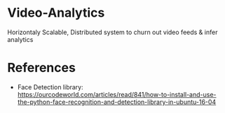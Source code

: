 # Video-Analytics
Horizontaly Scalable, Distributed system to churn out video feeds &amp; infer analytics

# References
- Face Detection library: https://ourcodeworld.com/articles/read/841/how-to-install-and-use-the-python-face-recognition-and-detection-library-in-ubuntu-16-04
